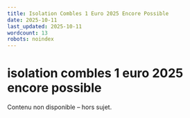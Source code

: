 ```yaml
---
title: Isolation Combles 1 Euro 2025 Encore Possible
date: 2025-10-11
last_updated: 2025-10-11
wordcount: 13
robots: noindex
---
```


# isolation combles 1 euro 2025 encore possible

Contenu non disponible – hors sujet.